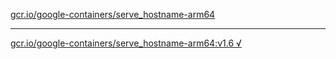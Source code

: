 [gcr.io/google-containers/serve_hostname-arm64](https://hub.docker.com/r/anjia0532/google-containers.serve_hostname-arm64/tags/) 

----
[gcr.io/google-containers/serve_hostname-arm64:v1.6 √](https://hub.docker.com/r/anjia0532/google-containers.serve_hostname-arm64/tags/)

